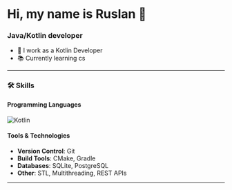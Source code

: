# Hi, my name is Ruslan 👋

### Java/Kotlin developer

- 💼 I work as a Kotlin Developer
- 📚 Currently learning cs

---

### 🛠️ Skills

#### Programming Languages
![Kotlin](https://img.shields.io/badge/Kotlin-0095D5?style=for-the-badge&logo=kotlin&logoColor=white)

#### Tools & Technologies
- **Version Control**: Git
- **Build Tools**: CMake, Gradle
- **Databases**: SQLite, PostgreSQL
- **Other**: STL, Multithreading, REST APIs

---